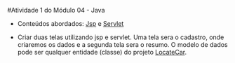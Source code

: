 #Atividade 1 do Módulo 04 - Java 
- Conteúdos abordados: [Jsp](https://www.geeksforgeeks.org/introduction-to-jsp/?ref=lbp) e [Servlet](https://www.geeksforgeeks.org/introduction-java-servlets/)

- Criar duas telas utilizando jsp e servlet. Uma tela sera o cadastro, onde criaremos os dados e a segunda tela sera o resumo. O modelo de dados pode ser qualquer entidade (classe) do projeto [LocateCar](https://github.com/pedrotoni/LocadoraDeCarrosJava/blob/main/src/Veiculo.java).